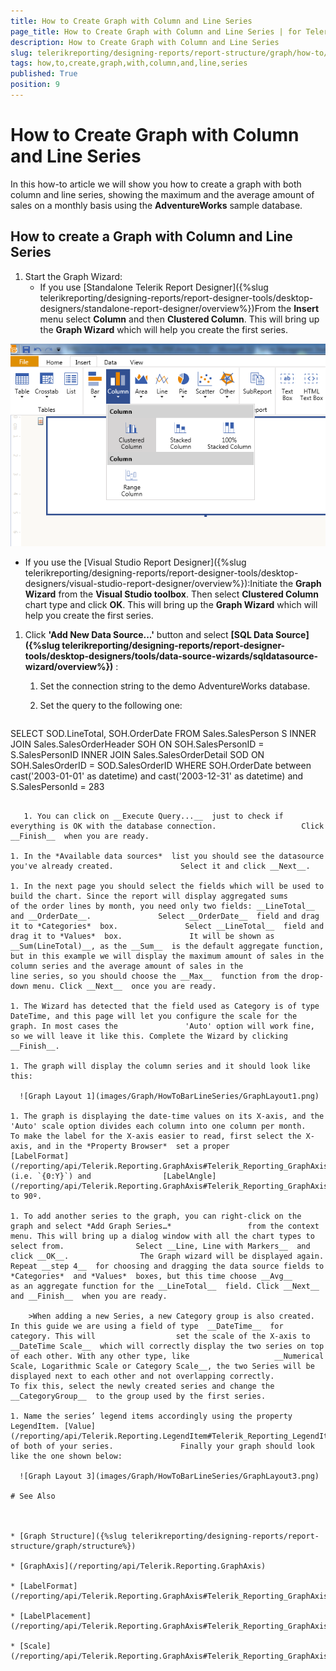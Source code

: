 ```yaml
---
title: How to Create Graph with Column and Line Series
page_title: How to Create Graph with Column and Line Series | for Telerik Reporting Documentation
description: How to Create Graph with Column and Line Series
slug: telerikreporting/designing-reports/report-structure/graph/how-to/how-to-create-graph-with-column-and-line-series
tags: how,to,create,graph,with,column,and,line,series
published: True
position: 9
---
```


# How to Create Graph with Column and Line Series



In this how-to article we will show you how to create a graph with both column and line series, showing the maximum         and the average amount of sales on a monthly basis using the __AdventureWorks__  sample database.       

## How to create a Graph with Column and Line Series

1. Start the Graph Wizard:
   + If you use [Standalone Telerik Report Designer]({%slug telerikreporting/designing-reports/report-designer-tools/desktop-designers/standalone-report-designer/overview%})From the __Insert__  menu select __Column__  and then __Clustered Column__.                   This will bring up the __Graph Wizard__  which will help you create the first series.                   

  ![select Column](images/Graph/HowToBarLineSeries/selectColumn.png)

   + If you use the [Visual Studio Report Designer]({%slug telerikreporting/designing-reports/report-designer-tools/desktop-designers/visual-studio-report-designer/overview%}):Initiate the __Graph Wizard__  from the __Visual Studio toolbox__. Then select __Clustered Column__  chart type and click                    __OK__.                    This will bring up the __Graph Wizard__  which will help you create the first series.                 

1. Click __'Add New Data Source...'__  button and select                __[SQL Data Source]({%slug telerikreporting/designing-reports/report-designer-tools/desktop-designers/tools/data-source-wizards/sqldatasource-wizard/overview%})__ :             
   1. Set the connection string to the demo AdventureWorks database.

   1. Set the query to the following one:

    
      ````sql
SELECT SOD.LineTotal, SOH.OrderDate
FROM
Sales.SalesPerson S
INNER JOIN Sales.SalesOrderHeader SOH ON SOH.SalesPersonID = S.SalesPersonID
INNER JOIN Sales.SalesOrderDetail SOD ON SOH.SalesOrderID = SOD.SalesOrderID
WHERE SOH.OrderDate between cast('2003-01-01' as datetime) and cast('2003-12-31' as datetime)
and S.SalesPersonId = 283
````

   1. You can click on __Execute Query...__  just to check if everything is OK with the database connection.                   Click __Finish__  when you are ready.                 

1. In the *Available data sources*  list you should see the datasource you've already created.               Select it and click __Next__.             

1. In the next page you should select the fields which will be used to build the chart. Since the report will display aggregated sums                             of the order lines by month, you need only two fields: __LineTotal__  and __OrderDate__.               Select __OrderDate__  field and drag it to *Categories*  box.               Select __LineTotal__  field and drag it to *Values*  box.               It will be shown as __Sum(LineTotal)__, as the __Sum__  is the default aggregate function,               but in this example we will display the maximum amount of sales in the column series and the average amount of sales in the               line series, so you should choose the __Max__  function from the drop-down menu. Click __Next__  once you are ready.             

1. The Wizard has detected that the field used as Category is of type DateTime, and this page will let you configure the scale for the graph. In most cases the               'Auto' option will work fine, so we will leave it like this. Complete the Wizard by clicking __Finish__.             

1. The graph will display the column series and it should look like this:               

  ![Graph Layout 1](images/Graph/HowToBarLineSeries/GraphLayout1.png)

1. The graph is displaying the date-time values on its X-axis, and the 'Auto' scale option divides each column into one column per month.               To make the label for the X-axis easier to read, first select the X-axis, and in the *Property Browser*  set a proper                [LabelFormat](/reporting/api/Telerik.Reporting.GraphAxis#Telerik_Reporting_GraphAxis_LabelFormat)                (i.e. `{0:Y}`) and                [LabelAngle](/reporting/api/Telerik.Reporting.GraphAxis#Telerik_Reporting_GraphAxis_LabelAngle)                 to 90º.             

1. To add another series to the graph, you can right-click on the graph and select *Add Graph Series…*                 from the context menu. This will bring up a dialog window with all the chart types to select from.                Select __Line, Line with Markers__  and click __OK__.                The Graph wizard will be displayed again. Repeat __step 4__  for choosing and dragging the data source fields to                *Categories*  and *Values*  boxes, but this time choose __Avg__                 as an aggregate function for the __LineTotal__  field. Click __Next__  and __Finish__  when you are ready.             

    >When adding a new Series, a new Category group is also created. In this guide we are using a field of type  __DateTime__  for category. This will                  set the scale of the X-axis to  __DateTime Scale__  which will correctly display the two series on top of each other. With any other type, like                   __Numerical Scale, Logarithmic Scale or Category Scale__, the two Series will be displayed next to each other and not overlapping correctly.               To fix this, select the newly created series and change the  __CategoryGroup__  to the group used by the first series.               

1. Name the series’ legend items accordingly using the property LegendItem. [Value](/reporting/api/Telerik.Reporting.LegendItem#Telerik_Reporting_LegendItem_Value)  of both of your series.               Finally your graph should look like the one shown below:               

  ![Graph Layout 3](images/Graph/HowToBarLineSeries/GraphLayout3.png)

# See Also

 

* [Graph Structure]({%slug telerikreporting/designing-reports/report-structure/graph/structure%}) 

* [GraphAxis](/reporting/api/Telerik.Reporting.GraphAxis)  

* [LabelFormat](/reporting/api/Telerik.Reporting.GraphAxis#Telerik_Reporting_GraphAxis_LabelFormat)  

* [LabelPlacement](/reporting/api/Telerik.Reporting.GraphAxis#Telerik_Reporting_GraphAxis_LabelPlacement)  

* [Scale](/reporting/api/Telerik.Reporting.GraphAxis#Telerik_Reporting_GraphAxis_Scale)

